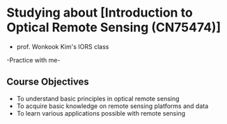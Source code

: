 # Studying about [Introduction to Optical Remote Sensing (CN75474)]
* prof. Wonkook Kim's IORS class


 -Practice with me-


## Course Objectives
* To understand basic principles in optical remote sensing 
* To acquire basic knowledge on remote sensing platforms and data
* To learn various applications possible with remote sensing
